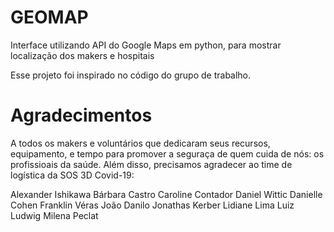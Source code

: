 # GEOMAP
Interface utilizando API do Google Maps em python, para mostrar localização dos makers e hospitais

Esse projeto foi inspirado no código do grupo de trabalho. 



# Agradecimentos

A todos os makers e voluntários que dedicaram seus recursos, equipamento, e tempo para promover a seguraça de quem cuida de nós: os profissioais da saúde. Além disso, precisamos agradecer ao time de logística da SOS 3D Covid-19:

Alexander Ishikawa
Bárbara Castro
Caroline Contador
Daniel Wittic
Danielle Cohen
Franklin Véras
João Danilo
Jonathas Kerber
Lidiane Lima
Luiz Ludwig
Milena Peclat
